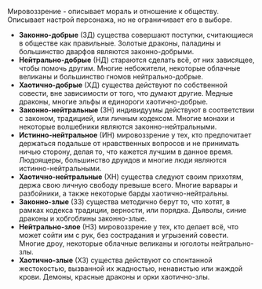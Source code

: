 Мировоззрение - описывает мораль и отношение к обществу. Описывает настрой персонажа, но не ограничивает его в выборе.
- **Законно-добрые** (ЗД) существа совершают поступки, считающиеся в обществе как правильные. Золотые драконы, паладины и большинство дварфов являются законно-добрыми. 
- **Нейтрально-добрые** (НД) стараются сделать всё, от них зависящее, чтобы помочь другим. Многие небожители, некоторые облачные великаны и большинство гномов нейтрально-добрые. 
- **Хаотично-добрые** (ХД) существа действуют по собственной совести, вне зависимости от того, что думают другие. Медные драконы, многие эльфы и единороги хаотично-добрые. 
- **Законно-нейтральные** (ЗН) индивидуумы действуют в соответствии с законом, традицией, или личным кодексом. Многие монахи и некоторые волшебники являются законно-нейтральными. 
- **Истинно-нейтральное** (ИН) мировоззрение у тех, кто предпочитает держаться подальше от нравственных вопросов и не принимать ничью сторону, делая то, что кажется лучшим в данное время. Людоящеры, большинство друидов и многие люди являются истинно-нейтральными. 
- **Хаотично-нейтральные** (ХН) существа следуют своим прихотям, держа свою личную свободу превыше всего. Многие варвары и разбойники, а также некоторые барды хаотично-нейтральны. 
- **Законно-злые** (ЗЗ) существа методично берут то, что хотят, в рамках кодекса традиции, верности, или порядка. Дьяволы, синие драконы и хобгоблины законно-злые.
- **Нейтрально-злое** (НЗ) мировоззрение у тех, кто делает всё, что может сойти им с рук, без сострадания и угрызений совести. Многие дроу, некоторые облачные великаны и юголоты нейтрально-злы. 
- **Хаотично-злые** (ХЗ) существа действуют со спонтанной жестокостью, вызванной их жадностью, ненавистью или жаждой крови. Демоны, красные драконы и орки хаотично-злы.
